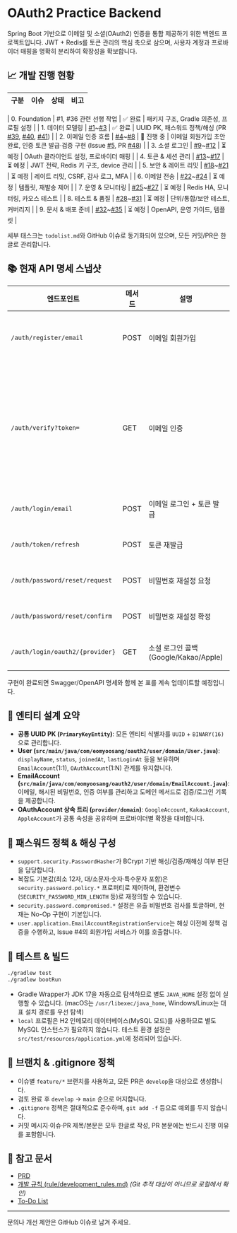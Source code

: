 # OAuth2 Practice Backend

Spring Boot 기반으로 이메일 및 소셜(OAuth2) 인증을 통합 제공하기 위한 백엔드 프로젝트입니다. JWT + Redis를 토큰 관리의 핵심 축으로 삼으며, 사용자 계정과 프로바이더 매핑을 명확히 분리하여 확장성을 확보합니다.

## 📈 개발 진행 현황
| 구분 | 이슈 | 상태 | 비고 |
| --- | --- | --- | --- |

| 0. Foundation | #1, #36 관련 선행 작업 | ✅ 완료 | 패키지 구조, Gradle 의존성, 프로필 설정 |
| 1. 데이터 모델링 | [#1](https://github.com/EomYoosang/oauth2-practice-opencode/issues/1)~[#3](https://github.com/EomYoosang/oauth2-practice-opencode/issues/3) | ✅ 완료 | UUID PK, 패스워드 정책/해싱 (PR [#39](https://github.com/EomYoosang/oauth2-practice-opencode/pull/39), [#40](https://github.com/EomYoosang/oauth2-practice-opencode/pull/40), [#41](https://github.com/EomYoosang/oauth2-practice-opencode/pull/41)) |
| 2. 이메일 인증 흐름 | [#4](https://github.com/EomYoosang/oauth2-practice-opencode/issues/4)~[#8](https://github.com/EomYoosang/oauth2-practice-opencode/issues/8) | 🚧 진행 중 | 이메일 회원가입 초안 완료, 인증 토큰 발급·검증 구현 (Issue [#5](https://github.com/EomYoosang/oauth2-practice-opencode/issues/5), PR [#48](https://github.com/EomYoosang/oauth2-practice-opencode/pull/48)) |
| 3. 소셜 로그인 | [#9](https://github.com/EomYoosang/oauth2-practice-opencode/issues/9)~[#12](https://github.com/EomYoosang/oauth2-practice-opencode/issues/12) | ⏳ 예정 | OAuth 클라이언트 설정, 프로바이더 매핑 |
| 4. 토큰 & 세션 관리 | [#13](https://github.com/EomYoosang/oauth2-practice-opencode/issues/13)~[#17](https://github.com/EomYoosang/oauth2-practice-opencode/issues/17) | ⏳ 예정 | JWT 전략, Redis 키 구조, device 관리 |
| 5. 보안 & 레이트 리밋 | [#18](https://github.com/EomYoosang/oauth2-practice-opencode/issues/18)~[#21](https://github.com/EomYoosang/oauth2-practice-opencode/issues/21) | ⏳ 예정 | 레이트 리밋, CSRF, 감사 로그, MFA |
| 6. 이메일 전송 | [#22](https://github.com/EomYoosang/oauth2-practice-opencode/issues/22)~[#24](https://github.com/EomYoosang/oauth2-practice-opencode/issues/24) | ⏳ 예정 | 템플릿, 재발송 제어 |
| 7. 운영 & 모니터링 | [#25](https://github.com/EomYoosang/oauth2-practice-opencode/issues/25)~[#27](https://github.com/EomYoosang/oauth2-practice-opencode/issues/27) | ⏳ 예정 | Redis HA, 모니터링, 카오스 테스트 |
| 8. 테스트 & 품질 | [#28](https://github.com/EomYoosang/oauth2-practice-opencode/issues/28)~[#31](https://github.com/EomYoosang/oauth2-practice-opencode/issues/31) | ⏳ 예정 | 단위/통합/보안 테스트, 커버리지 |
| 9. 문서 & 배포 준비 | [#32](https://github.com/EomYoosang/oauth2-practice-opencode/issues/32)~[#35](https://github.com/EomYoosang/oauth2-practice-opencode/issues/35) | ⏳ 예정 | OpenAPI, 운영 가이드, 템플릿 |

세부 태스크는 `todolist.md`와 GitHub 이슈로 동기화되어 있으며, 모든 커밋/PR은 한글로 관리합니다.

## 📚 현재 API 명세 스냅샷

| 엔드포인트 | 메서드 | 설명 | 상태 |
| --- | --- | --- | --- |
| `/auth/register/email` | POST | 이메일 회원가입 | ✅ 구현 (초안) |
| `/auth/verify?token=` | GET | 이메일 인증 | ✅ 구현 (토큰 소모 + 상태 갱신) |
| `/auth/login/email` | POST | 이메일 로그인 + 토큰 발급 | ⏳ 예정 |
| `/auth/token/refresh` | POST | 토큰 재발급 | ⏳ 예정 |
| `/auth/password/reset/request` | POST | 비밀번호 재설정 요청 | ⏳ 예정 |
| `/auth/password/reset/confirm` | POST | 비밀번호 재설정 확정 | ⏳ 예정 |
| `/auth/login/oauth2/{provider}` | GET | 소셜 로그인 콜백 (Google/Kakao/Apple) | ⏳ 예정 |

구현이 완료되면 Swagger/OpenAPI 명세와 함께 본 표를 계속 업데이트할 예정입니다.

## 🧱 엔티티 설계 요약
- **공통 UUID PK (`PrimaryKeyEntity`)**: 모든 엔티티 식별자를 `UUID` + `BINARY(16)`으로 관리합니다.
- **User (`src/main/java/com/eomyoosang/oauth2/user/domain/User.java`)**: `displayName`, `status`, `joinedAt`, `lastLoginAt` 등을 보유하며 `EmailAccount`(1:1), `OAuthAccount`(1:N) 관계를 유지합니다.
- **EmailAccount (`src/main/java/com/eomyoosang/oauth2/user/domain/EmailAccount.java`)**: 이메일, 해시된 비밀번호, 인증 여부를 관리하고 도메인 메서드로 검증/로그인 기록을 제공합니다.
- **OAuthAccount 상속 트리 (`provider/domain`)**: `GoogleAccount`, `KakaoAccount`, `AppleAccount`가 공통 속성을 공유하며 프로바이더별 확장을 대비합니다.

## 🔐 패스워드 정책 & 해싱 구성
- `support.security.PasswordHasher`가 BCrypt 기반 해싱/검증/재해싱 여부 판단을 담당합니다.
- 복잡도 기본값(최소 12자, 대/소문자·숫자·특수문자 포함)은 `security.password.policy.*` 프로퍼티로 제어하며, 환경변수(`SECURITY_PASSWORD_MIN_LENGTH` 등)로 재정의할 수 있습니다.
- `security.password.compromised.*` 설정은 유출 비밀번호 검사를 토글하며, 현재는 No-Op 구현이 기본입니다.
- `user.application.EmailAccountRegistrationService`는 해싱 이전에 정책 검증을 수행하고, Issue #4의 회원가입 서비스가 이를 호출합니다.

## 🧪 테스트 & 빌드
```bash
./gradlew test
./gradlew bootRun
```
- Gradle Wrapper가 JDK 17을 자동으로 탐색하므로 별도 `JAVA_HOME` 설정 없이 실행할 수 있습니다. (macOS는 `/usr/libexec/java_home`, Windows/Linux는 대표 설치 경로를 우선 탐색)
- `local` 프로필은 H2 인메모리 데이터베이스(MySQL 모드)를 사용하므로 별도 MySQL 인스턴스가 필요하지 않습니다. 테스트 환경 설정은 `src/test/resources/application.yml`에 정리되어 있습니다.

## 🔀 브랜치 & .gitignore 정책
- 이슈별 `feature/*` 브랜치를 사용하고, 모든 PR은 `develop`을 대상으로 생성합니다.
- 검토 완료 후 `develop` → `main` 순으로 머지합니다.
- `.gitignore` 정책은 절대적으로 준수하며, `git add -f` 등으로 예외를 두지 않습니다.
- 커밋 메시지·이슈·PR 제목/본문은 모두 한글로 작성, PR 본문에는 반드시 진행 이유를 포함합니다.

## 📄 참고 문서
- [PRD](prd.md)
- [개발 규칙 (rule/development_rules.md)](rule/development_rules.md) *(Git 추적 대상이 아니므로 로컬에서 확인)*
- [To-Do List](todolist.md)

---
문의나 개선 제안은 GitHub 이슈로 남겨 주세요.
